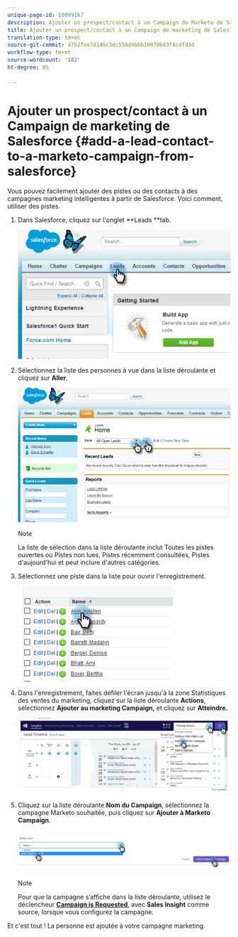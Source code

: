 ```yaml
---
unique-page-id: 10099167
description: Ajouter un prospect/contact à un Campaign de Marketo de Salesforce - Marketo Docs - Documentation sur le produit
title: Ajouter un prospect/contact à un Campaign de marketing de Salesforce
translation-type: tm+mt
source-git-commit: 47b2fee7d146c3dc558d4bbb10070683f4cdfd3d
workflow-type: tm+mt
source-wordcount: '182'
ht-degree: 0%

---
```



# Ajouter un prospect/contact à un Campaign de marketing de Salesforce {#add-a-lead-contact-to-a-marketo-campaign-from-salesforce}

Vous pouvez facilement ajouter des pistes ou des contacts à des campagnes marketing intelligentes à partir de Salesforce. Voici comment, utiliser des pistes.

1. Dans Salesforce, cliquez sur l&#39;onglet **Leads **tab.

   ![](assets/image2016-3-22-9-3a18-3a36.png)

1. Sélectionnez la liste des personnes à vue dans la liste déroulante et cliquez sur **Aller**.

   ![](assets/image2016-3-22-9-3a24-3a6.png)

   >[!NOTE]
   >
   >La liste de sélection dans la liste déroulante inclut Toutes les pistes ouvertes ou Pistes non lues, Pistes récemment consultées, Pistes d&#39;aujourd&#39;hui et peut inclure d&#39;autres catégories.

1. Sélectionnez une piste dans la liste pour ouvrir l&#39;enregistrement.

   ![](assets/three.png)

1. Dans l&#39;enregistrement, faites défiler l&#39;écran jusqu&#39;à la zone Statistiques des ventes du marketing, cliquez sur la liste déroulante **Actions**, sélectionnez **Ajouter au marketing Campaign,** et cliquez sur **Atteindre.**

   ![](assets/four.png)

1. Cliquez sur la liste déroulante **Nom du Campaign**, sélectionnez la campagne Marketo souhaitée, puis cliquez sur **Ajouter à Marketo Campaign**.

   ![](assets/five.png)

   >[!NOTE]
   >
   >Pour que la campagne s’affiche dans la liste déroulante, utilisez le déclencheur [**Campaign is Requested**](../../../../../../product-docs/core-marketo-concepts/smart-campaigns/using-smart-campaigns/setting-up-a-trigger-smart-campaign-for-sales-using-campaign-is-requested.md), avec **Sales Insight** comme source, lorsque vous configurez la campagne.

Et c&#39;est tout ! La personne est ajoutée à votre campagne marketing.